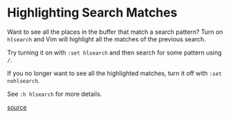 # Highlighting Search Matches

Want to see all the places in the buffer that match a search pattern? Turn
on `hlsearch` and Vim will highlight all the matches of the previous search.

Try turning it on with `:set hlsearch` and then search for some pattern
using `/`.

If you no longer want to see all the highlighted matches, turn it off with
`:set nohlsearch`.

See `:h hlsearch` for more details.

[source](https://github.com/jbranchaud/til/blob/master/vim/highlighting-search-matches.md)
